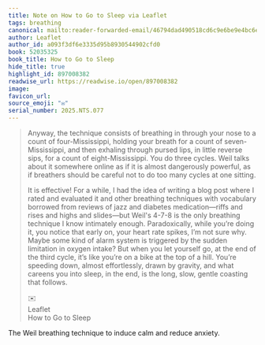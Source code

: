 ```yaml
---
title: Note on How to Go to Sleep via Leaflet
tags: breathing
canonical: mailto:reader-forwarded-email/46794dad490518cd6c9e6be9e4bc6e4d
author: Leaflet
author_id: a093f3df6e3335d95b8930544902cfd0
book: 52035325
book_title: How to Go to Sleep
hide_title: true
highlight_id: 897008382
readwise_url: https://readwise.io/open/897008382
image:
favicon_url:
source_emoji: "✉️"
serial_number: 2025.NTS.077
---
```

> Anyway, the technique consists of breathing in through your nose to a count of four-Mississippi, holding your breath for a count of seven-Mississippi, and then exhaling through pursed lips, in little reverse sips, for a count of eight-Mississippi. You do three cycles. Weil talks about it somewhere online as if it is almost dangerously powerful, as if breathers should be careful not to do too many cycles at one sitting.
> 
> It is effective! For a while, I had the idea of writing a blog post where I rated and evaluated it and other breathing techniques with vocabulary borrowed from reviews of jazz and diabetes medication—riffs and rises and highs and slides—but Weil's 4-7-8 is the only breathing technique I know intimately enough. Paradoxically, while you’re doing it, you notice that early on, your heart rate spikes, I’m not sure why. Maybe some kind of alarm system is triggered by the sudden limitation in oxygen intake? But when you let yourself go, at the end of the third cycle, it’s like you’re on a bike at the top of a hill. You’re speeding down, almost effortlessly, drawn by gravity, and what careens you into sleep, in the end, is the long, slow, gentle coasting that follows.
> <div class="quoteback-footer"><div class="quoteback-avatar"><span class="mini-emoji"> ✉️</span></div><div class="quoteback-metadata"><div class="metadata-inner"><span style="display:none">FROM:</span><div aria-label="Leaflet" class="quoteback-author"> Leaflet</div><div aria-label="How to Go to Sleep" class="quoteback-title"> How to Go to Sleep</div></div></div></div>

The Weil breathing technique to induce calm and reduce anxiety.